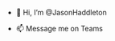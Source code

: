 - 👋 Hi, I’m @JasonHaddleton
<!-- - 👀 I’m interested in ...
- 🌱 I’m currently learning ...
- 💞️ I’m looking to collaborate on ... -->
- 📫 Message me on Teams

<!---
JasonHaddleton/JasonHaddleton is a ✨ special ✨ repository because its `README.md` (this file) appears on your GitHub profile.
You can click the Preview link to take a look at your changes.
--->
